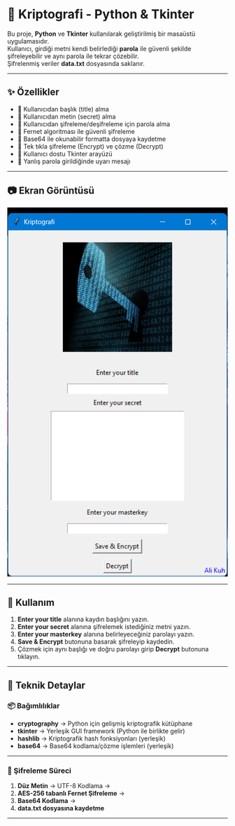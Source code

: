 # 🔐 Kriptografi - Python & Tkinter

Bu proje, **Python** ve **Tkinter** kullanılarak geliştirilmiş bir masaüstü uygulamasıdır.  
Kullanıcı, girdiği metni kendi belirlediği **parola** ile güvenli şekilde şifreleyebilir ve aynı parola ile tekrar çözebilir.  
Şifrelenmiş veriler **data.txt** dosyasında saklanır.

---

## ✨ Özellikler
- 📌 Kullanıcıdan başlık (title) alma
- 📌 Kullanıcıdan metin (secret) alma
- 📌 Kullanıcıdan şifreleme/deşifreleme için parola alma
- 📌 Fernet algoritması ile güvenli şifreleme
- 📌 Base64 ile okunabilir formatta dosyaya kaydetme
- 📌 Tek tıkla şifreleme (Encrypt) ve çözme (Decrypt)
- 📌 Kullanıcı dostu Tkinter arayüzü
- 📌 Yanlış parola girildiğinde uyarı mesajı

---

## 📷 Ekran Görüntüsü
![Uygulama Ekran Görüntüsü](ekran.png)

---

## 🔑 Kullanım
1. **Enter your title** alanına kaydın başlığını yazın.  
2. **Enter your secret** alanına şifrelemek istediğiniz metni yazın.  
3. **Enter your masterkey** alanına belirleyeceğiniz parolayı yazın.  
4. **Save & Encrypt** butonuna basarak şifreleyip kaydedin.  
5. Çözmek için aynı başlığı ve doğru parolayı girip **Decrypt** butonuna tıklayın.

---

## 🔧 Teknik Detaylar

### 📦 Bağımlılıklar
- **cryptography** → Python için gelişmiş kriptografik kütüphane  
- **tkinter** → Yerleşik GUI framework (Python ile birlikte gelir)  
- **hashlib** → Kriptografik hash fonksiyonları (yerleşik)  
- **base64** → Base64 kodlama/çözme işlemleri (yerleşik)  

---

### 🔐 Şifreleme Süreci
1. **Düz Metin** → UTF-8 Kodlama →
2. **AES-256 tabanlı Fernet Şifreleme** →
3. **Base64 Kodlama** → 
4. **data.txt dosyasına kaydetme**

---
